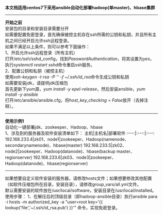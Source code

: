 **本文档适用centos7下采用ansible自动化部署hadoop(单master)、hbase集群**

---
**开始之前**  
安装包的目录和安装目录需要分开  
如需要配置免密登录，首先确保被控主机存在ssh所需的公钥和私钥，并且所有主机之间已经开启允许ssh远程登录。  
如果不满足以上条件，则可以参考下面操作：  
1、开启允许ssh远程登录（所有主机）  
打开/etc/ssh/sshd_config，找到*PasswordAuthentication*，将其设置为*yes*，执行*systemctl restart sshd*命令重启ssh服务。  
2、配置公钥和私钥（被控主机）  
使用*ssh-keygen -t rsa -P '' -f ~/.ssh/id_rsa*命令生成公钥和私钥  
如需要安装jdk，请提供jdk压缩包  
首先更新下yum源，*yum install -y epel-release*，然后安装ansible，*yum install -y ansible*   
打开/etc/ansible/ansible.cfg，将*host_key_checking = False*放开（去掉注释）。  

---
**使用示例1**  
自动化一键部署jdk、zookeeper、Hadoop、hbase  
1、涉及到的服务器及软件安装清单如下：
主机|主机名|部署软件
:---:|:---:|:---:
192.168.233.4|zk01、node1|zookeeper、Hadoop(namenode、secondarynamenode)、hbase(master)
192.168.233.5|zk02、node2|zookeeper、Hadoop(datanode)、hbase(backup master、regionserver)
192.168.233.6|zk03、node3|zookeeper、Hadoop(datanode)、hbase(regionserver)  

---
如果想要自定义软件安装的服务器，请修改hosts文件；如果想要修改其他配置（如软件压缩包所在目录，安装目录），请修改group_vars/all.yml文件。  
默认需要安装的软件放在/usr/local/software，安装目录在/usr/local/installed。  
使用步骤：
1、在解压后的顶级目录（即hadoop-ansible目录）执行ansible para -i hosts -m authorized_key -a "user=root key='{{ lookup('file','~/.ssh/id_rsa.pub') }}'" 命令，实现免密登录。  
